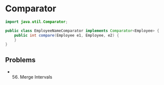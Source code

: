 # Comparator

```java
import java.util.Comparator;

public class EmployeeNameComparator implements Comparator<Employee> {
    public int compare(Employee e1, Employee, e2) {
    }
}
```

## Problems

- 56. Merge Intervals
